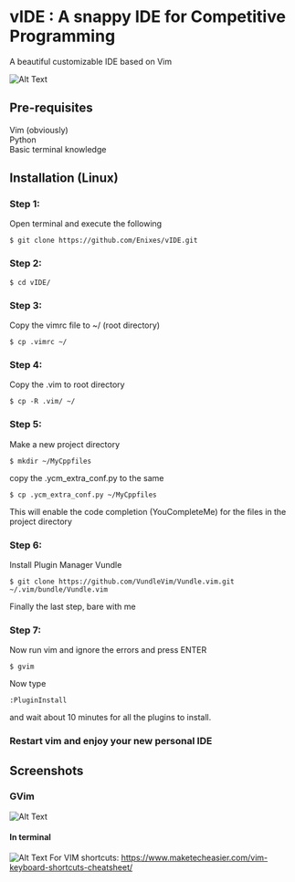 # vIDE : A snappy IDE for Competitive Programming
A beautiful customizable IDE based on Vim

![Alt Text](https://github.com/Enixes/vIDE/blob/master/DeepinScreenshot_20190604165911.png)

## Pre-requisites
Vim (obviously)\
Python\
Basic terminal knowledge

## Installation (Linux)
### Step 1:
Open terminal and execute the following
```
$ git clone https://github.com/Enixes/vIDE.git 
```
### Step 2:
```
$ cd vIDE/
```
### Step 3:
Copy the vimrc file to ~/ (root directory)
```
$ cp .vimrc ~/
```
### Step 4:
Copy the .vim to root directory
```
$ cp -R .vim/ ~/
```
### Step 5:
Make a new project directory
```
$ mkdir ~/MyCppfiles
```
copy the .ycm_extra_conf.py  to the same 
```
$ cp .ycm_extra_conf.py ~/MyCppfiles
```
This will enable the code completion (YouCompleteMe) for the files in the project directory
### Step 6:
Install Plugin Manager Vundle
```
$ git clone https://github.com/VundleVim/Vundle.vim.git ~/.vim/bundle/Vundle.vim
```
Finally the last step, bare with me
### Step 7:
Now run vim and ignore the errors and press ENTER
```
$ gvim
```
Now type 
```
:PluginInstall
```
and wait about 10 minutes for all the plugins to install.
### Restart vim and enjoy your new personal IDE
## Screenshots
### GVim
![Alt Text](https://github.com/Enixes/vIDE/blob/master/DeepinScreenshot_20190604165911.png)
#### In terminal
![Alt Text](https://github.com/Enixes/vIDE/blob/master/DeepinScreenshot_20190604171110.png)
For VIM shortcuts:
https://www.maketecheasier.com/vim-keyboard-shortcuts-cheatsheet/
